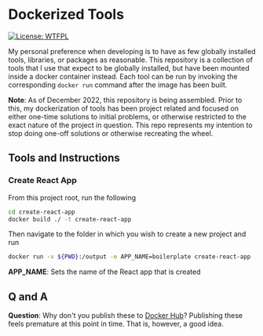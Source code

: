 # Dockerized Tools

[![License: WTFPL](https://img.shields.io/badge/License-WTFPL-brightgreen.svg)](http://www.wtfpl.net/about/)

My personal preference when developing is to have as few globally installed tools, libraries, or packages as reasonable.
This repository is a collection of tools that I use that expect to be globally installed, but have been mounted inside
a docker container instead. Each tool can be run by invoking the corresponding `docker run` command after the image has
been built. 

**Note**: As of December 2022, this repository is being assembled. Prior to this, my dockerization of tools has been
project related and focused on either one-time solutions to initial problems, or otherwise restricted to the exact
nature of the project in question. This repo represents my intention to stop doing one-off solutions or otherwise
recreating the wheel.

## Tools and Instructions

### Create React App
From this project root, run the following
```bash
cd create-react-app
docker build ./ -t create-react-app 
```

Then navigate to the folder in which you wish to create a new project and run
```bash
docker run -v ${PWD}:/output -e APP_NAME=boilerplate create-react-app
```
**APP_NAME**: Sets the name of the React app that is created

## Q and A

**Question**: Why don't you publish these to [Docker Hub](https://hub.docker.com/)?
Publishing these feels premature at this point in time. That is, however, a good idea.
